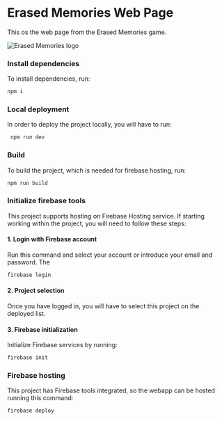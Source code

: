 # Erased Memories Web Page
 This os the web page from the Erased Memories game.

 ![Erased Memories logo](https://firebasestorage.googleapis.com/v0/b/tfg-mariorodrigomarcos.appspot.com/o/Logo02.png?alt=media&token=f7776a9f-9d15-4572-91f1-cc8fb5e34c55)

 ### Install dependencies
 To install dependencies, run:
 ```bash
 npm i
 ```

### Local deployment
 In order to deploy the project locally, you will have to run:
```bash
 npm run dev
 ```


### Build
 To build the project, which is needed for firebase hosting, run:
 ```bash
 npm run build
 ```

 ### Initialize firebase tools
 This project supports hosting on Firebase Hosting service. If starting working within the project, you will need to follow
 these steps:

 #### 1. Login with Firebase account
 Run this command and select your account or introduce your email and password. The
 ```bash
 firebase login
 ```

 #### 2. Project selection
 Once you have logged in, you will have to select this project on the deployed list.

 #### 3. Firebase initialization
 Initialize Firebase services by running:
  ```bash
 firebase init
 ```

 ### Firebase hosting
 This project has Firebase tools integrated, so the webapp can be hosted running this command:
 ```bash
 firebase deploy
 ```


